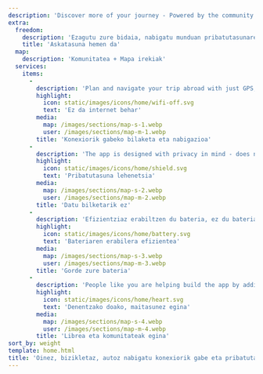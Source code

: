 ```yaml
---
description: 'Discover more of your journey - Powered by the community'
extra:
  freedom:
    description: 'Ezagutu zure bidaia, nabigatu munduan pribatutasunarekin eta komunitatearekin.'
    title: 'Askatasuna hemen da'
  map:
    description: 'Komunitatea + Mapa irekiak'
  services:
    items:
      - 
        description: 'Plan and navigate your trip abroad with just GPS, no need for mobile data. Search waypoints while on distant hiking trails or bike paths.'
        highlight:
          icon: static/images/icons/home/wifi-off.svg
          text: 'Ez da internet behar'
        media:
          map: /images/sections/map-s-1.webp
          user: /images/sections/map-m-1.webp
        title: 'Konexiorik gabeko bilaketa eta nabigazioa'
      - 
        description: 'The app is designed with privacy in mind - does not identify people, does not track you, and does not collect any information. CoMaps was also audited by <span class="text-icon"><svg viewBox="0 0 19 19"><use href="#icon-exodus"></use></svg> [Exodus](https://reports.exodus-privacy.eu.org/reports/app.comaps.google/latest/).'
        highlight:
          icon: static/images/icons/home/shield.svg
          text: 'Pribatutasuna lehenetsia'
        media:
          map: /images/sections/map-s-2.webp
          user: /images/sections/map-m-2.webp
        title: 'Datu bilketarik ez'
      - 
        description: 'Efizientziaz erabiltzen du bateria, ez du bateria xukatzen beste nabigazio-aplikazioak bezala.'
        highlight:
          icon: static/images/icons/home/battery.svg
          text: 'Bateriaren erabilera efizientea'
        media:
          map: /images/sections/map-s-3.webp
          user: /images/sections/map-m-3.webp
        title: 'Gorde zure bateria'
      - 
        description: 'People like you are helping build the app by adding locations to <span class="text-icon"><svg viewBox="0 0 19 19"><use href="#icon-open-street-map"></use></svg> [OpenStreetMap](https://openstreetmap.org)</span>, giving feedback on features, and contributing code on <span class="text-icon"><svg viewbox="0 0 4.233 4.233"> <use href="#icon-codeberg"></use></svg> [Codeberg](https://codeberg.org/comaps)</span> to create great maps together. The project is a fork of Organic Maps and Maps.Me, and driven by an open-source community.'
        highlight:
          icon: static/images/icons/home/heart.svg
          text: 'Denentzako doako, maitasunez egina'
        media:
          map: /images/sections/map-s-4.webp
          user: /images/sections/map-m-4.webp
        title: 'Librea eta komunitateak egina'
sort_by: weight
template: home.html
title: 'Oinez, bizikletaz, autoz nabigatu konexiorik gabe eta pribatutasunez'
---
```


